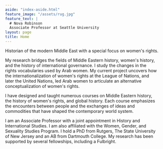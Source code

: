 ```yaml
---
aside: "index-aside.html"
feature_image: "/assets/rug.jpg"
feature_text: |
  # Nova Robinson
  Associate Professor at Seattle University
layout: page
title: Home
---
```


Historian of the modern Middle East with a special focus on women's rights.

My research bridges the fields of Middle Eastern history, women's history, and the history of international governance. I study the changes in the rights vocabularies used by Arab women. My current project uncovers how the internationalization of women's rights at the League of Nations, and later the United Nations, led Arab women to articulate an alternative conceptualization of women's rights.

I have designed and taught numerous courses on Middle Eastern history, the history of women's rights, and global history. Each course emphasizes the encounters between people and the exchanges of ideas and commodities that have shaped the contemporary world system.

I am an Associate Professor with a joint appointment in History and International Studies. I am also affiliated with the Women, Gender, and Sexuality Studies Program. I hold a PhD from Rutgers, The State University of New Jersey and an AB from Dartmouth College. My research has been supported by several fellowships, including a Fulbright.
